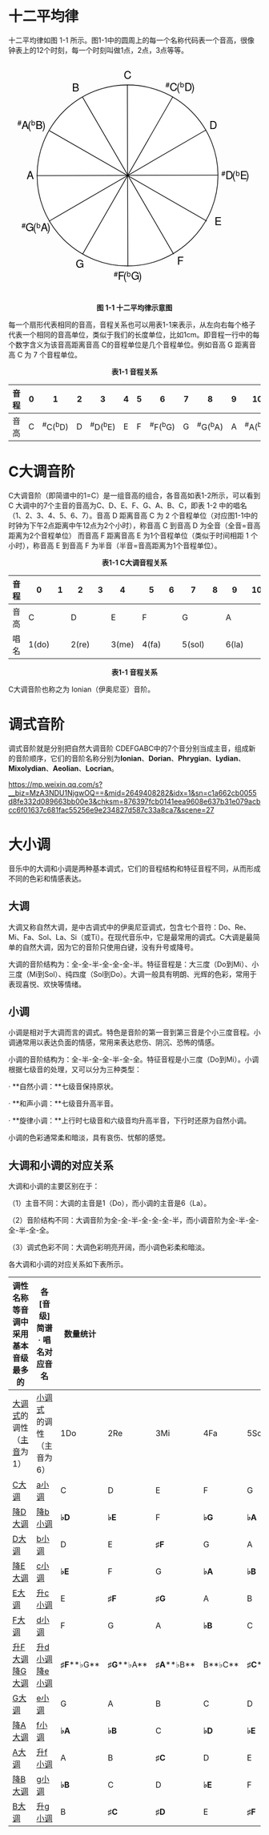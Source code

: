 # 十二平均律

十二平均律如图 1-1 所示。图1-1中的圆周上的每一个名称代码表一个音高，很像钟表上的12个时刻，每一个时刻叫做1点，2点，3点等等。

<div align="center">
<svg xmlns="http://www.w3.org/2000/svg" xmlns:xl="http://www.w3.org/1999/xlink" version="1.1" viewBox="0 0 360 360" width="30pc" height="30pc" xmlns:dc="http://purl.org/dc/elements/1.1/"><metadata> Produced by OmniGraffle 6.6 <dc:date>2024-07-18 08:51:54 +0000</dc:date></metadata><defs><font-face font-family="Helvetica Neue" font-size="16" panose-1="2 0 5 3 0 0 0 2 0 4" units-per-em="1000" underline-position="-100" underline-thickness="50" slope="0" x-height="517" cap-height="714" ascent="951.99585" descent="-212.99744" font-weight="500"><font-face-src><font-face-name name="HelveticaNeue"/></font-face-src></font-face><font-face font-family="Helvetica Neue" font-size="11" panose-1="2 0 5 3 0 0 0 2 0 4" units-per-em="1000" underline-position="-100" underline-thickness="50" slope="0" x-height="517" cap-height="714" ascent="951.99585" descent="-212.99744" font-weight="500"><font-face-src><font-face-name name="HelveticaNeue"/></font-face-src></font-face></defs><g stroke="none" stroke-opacity="1" stroke-dasharray="none" fill="none" fill-opacity="1"><title>Canvas 1</title><g><title>Layer 1</title><circle cx="169.5625" cy="170.0625" r="135.56272" fill="white"/><circle cx="169.5625" cy="170.0625" r="135.56272" stroke="black" stroke-linecap="round" stroke-linejoin="round" stroke-width="1"/><path d="M 169.30379 34.5 L 170.03476 305.53106 L 170.02027 305.625" stroke="black" stroke-linecap="round" stroke-linejoin="round" stroke-width="1"/><path d="M 305.125 169.5625 L 34.093941 170.29347 L 34 170.27898" stroke="black" stroke-linecap="round" stroke-linejoin="round" stroke-width="1"/><path d="M 237.2748 52.482812 L 102.39231 287.56808 L 102.332787 287.64219" stroke="black" stroke-linecap="round" stroke-linejoin="round" stroke-width="1"/><path d="M 287.02524 101.971006 L 52.670945 238.11957 L 52.582343 238.154" stroke="black" stroke-linecap="round" stroke-linejoin="round" stroke-width="1"/><path d="M 102.332787 53.19929 L 238.48136 287.55359 L 238.51577 287.64219" stroke="black" stroke-linecap="round" stroke-linejoin="round" stroke-width="1"/><path d="M 52.844592 103.21198 L 287.92986 238.09447 L 288.00397 238.154" stroke="black" stroke-linecap="round" stroke-linejoin="round" stroke-width="1"/><text transform="translate(163.5625 10.276001)" fill="black"><tspan font-family="Helvetica Neue" font-size="16" font-weight="500" x=".224" y="15" textLength="11.552">C</tspan></text><text transform="translate(292.02524 85.276)" fill="black"><tspan font-family="Helvetica Neue" font-size="16" font-weight="500" x=".368" y="15" textLength="11.264">D</tspan></text><text transform="translate(299.875 229.276)" fill="black"><tspan font-family="Helvetica Neue" font-size="16" font-weight="500" x=".112" y="15" textLength="9.776">E</tspan></text><text transform="translate(243.51577 288.901)" fill="black"><tspan font-family="Helvetica Neue" font-size="16" font-weight="500" x=".408" y="15" textLength="9.184">F</tspan></text><text transform="translate(91.5 293.41819)" fill="black"><tspan font-family="Helvetica Neue" font-size="16" font-weight="500" x=".428" y="15" textLength="12.144">G</tspan></text><text transform="translate(18 160.8385)" fill="black"><tspan font-family="Helvetica Neue" font-size="16" font-weight="500" x=".316" y="15" textLength="10.368">A</tspan></text><text transform="translate(86.332787 28.97529)" fill="black"><tspan font-family="Helvetica Neue" font-size="16" font-weight="500" x=".02" y="15" textLength="10.96">B</tspan></text><text transform="translate(226.51577 28.258813)" fill="black"><tspan font-family="Helvetica Neue" font-size="11" font-weight="500" fill="black" x="0" y="10" textLength="6.116">#</tspan><tspan font-family="Helvetica Neue" font-size="16" font-weight="500" fill="black" x="6.116" y="15" textLength="15.696">C(</tspan><tspan font-family="Helvetica Neue" font-size="11" font-weight="500" fill="black" x="21.812" y="10" textLength="6.523">b</tspan><tspan font-family="Helvetica Neue" font-size="16" font-weight="500" fill="black" x="28.335" y="15" textLength="15.408">D)</tspan></text><text transform="translate(310.125 160.8385)" fill="black"><tspan font-family="Helvetica Neue" font-size="11" font-weight="500" fill="black" x="0" y="10" textLength="6.116">#</tspan><tspan font-family="Helvetica Neue" font-size="16" font-weight="500" fill="black" x="6.116" y="15" textLength="15.408">D(</tspan><tspan font-family="Helvetica Neue" font-size="11" font-weight="500" fill="black" x="21.524" y="10" textLength="6.523">b</tspan><tspan font-family="Helvetica Neue" font-size="16" font-weight="500" fill="black" x="28.047" y="15" textLength="13.92">E)</tspan></text><text transform="translate(148.92428 311.401)" fill="black"><tspan font-family="Helvetica Neue" font-size="11" font-weight="500" fill="black" x="0" y="10" textLength="6.116">#</tspan><tspan font-family="Helvetica Neue" font-size="16" font-weight="500" fill="black" x="6.116" y="15" textLength="13.328">F(</tspan><tspan font-family="Helvetica Neue" font-size="11" font-weight="500" fill="black" x="19.444" y="10" textLength="6.523">b</tspan><tspan font-family="Helvetica Neue" font-size="16" font-weight="500" fill="black" x="25.967" y="15" textLength="16.288">G)</tspan></text><text transform="translate(10.625 238.651)" fill="black"><tspan font-family="Helvetica Neue" font-size="11" font-weight="500" fill="black" x="0" y="10" textLength="6.116">#</tspan><tspan font-family="Helvetica Neue" font-size="16" font-weight="500" fill="black" x="6.116" y="15" textLength="16.288">G(</tspan><tspan font-family="Helvetica Neue" font-size="11" font-weight="500" fill="black" x="22.404" y="10" textLength="6.523">b</tspan><tspan font-family="Helvetica Neue" font-size="16" font-weight="500" fill="black" x="28.927" y="15" textLength="14.512">A)</tspan></text><text transform="translate(4.5823435 85.276)" fill="black"><tspan font-family="Helvetica Neue" font-size="11" font-weight="500" fill="black" x="0" y="10" textLength="6.116">#</tspan><tspan font-family="Helvetica Neue" font-size="16" font-weight="500" fill="black" x="6.116" y="15" textLength="14.512">A(</tspan><tspan font-family="Helvetica Neue" font-size="11" font-weight="500" fill="black" x="20.628" y="10" textLength="6.523">b</tspan><tspan font-family="Helvetica Neue" font-size="16" font-weight="500" fill="black" x="27.151" y="15" textLength="15.104">B)</tspan></text></g></g></svg>
  </div>
<div align="center"><b>图 1-1 十二平均律示意图</b></div>

每一个扇形代表相同的音高，音程关系也可以用表1-1来表示，从左向右每个格子代表一个相同的音高单位，类似于我们的长度单位，比如1cm。即音程一行中的每个数字含义为该音高距离音高 C的音程单位是几个音程单位。例如音高 G 距离音高 C 为 7 个音程单位。

<div align="center"><b>表1-1 音程关系</b></div>

| 音程 | 0    | 1                            | 2    | 3                            | 4    | 5    | 6                            | 7    | 8                            | 9    | 10                           | 11   | 12   |
| ---- | ---- | ---------------------------- | ---- | ---------------------------- | ---- | ---- | ---------------------------- | ---- | ---------------------------- | ---- | ---------------------------- | ---- | ---- |
| 音高 | C    | <sup>#</sup>C(<sup>b</sup>D) | D    | <sup>#</sup>D(<sup>b</sup>E) | E    | F    | <sup>#</sup>F(<sup>b</sup>G) | G    | <sup>#</sup>G(<sup>b</sup>A) | A    | <sup>#</sup>A(<sup>b</sup>B) | B    | C    |



# C大调音阶

C大调音阶（即简谱中的1=C）是一组音高的组合，各音高如表1-2所示，可以看到 C 大调中的7个主音的音高为C、D、E、F、G、A、B、C，即表 1-2 中的唱名（1、2、3、4、5、6、7）。音高 D 距离音高 C 为 2 个音程单位（对应图1-1中的时钟为下午2点距离中午12点为2个小时），称音高 C 到音高 D 为全音（全音=音高距离为2个音程单位） 而音高 F 距离音高 E 为1个音程单位（类似于时间相距 1 个小时），称音高 E 到音高 F 为半音（半音=音高距离为1个音程单位）。

<div align="center"><b>表1-1 C大调音程关系</b></div>

| 音程 | 0     | 1    | 2     | 3    | 4     | 5     | 6    | 7      | 8    | 9     | 10   | 11    | 12   |
| ---- | ----- | ---- | ----- | ---- | ----- | ----- | ---- | ------ | ---- | ----- | ---- | ----- | ---- |
| 音高 | C     |      | D     |      | E     | F     |      | G      |      | A     |      | B     | C    |
| 唱名 | 1(do) |      | 2(re) |      | 3(me) | 4(fa) |      | 5(sol) |      | 6(la) |      | 7(si) |      |



<div align="center"><b>表1-1 音程关系</b></div>

C大调音阶也称之为 Ionian（伊奥尼亚）音阶。

# 调式音阶

调式音阶就是分别把自然大调音阶 CDEFGABC中的7个音分别当成主音，组成新的音阶顺序，它们的音阶名称分别为**Ionian**、**Dorian**、**Phrygian**、**Lydian**、**Mixolydian**、**Aeolian**、**Locrian**。

https://mp.weixin.qq.com/s?__biz=MzA3NDU1NjgwOQ==&mid=2649408282&idx=1&sn=c1a662cb0055d8fe332d089663bb00e3&chksm=876397fcb0141eea9608e637b31e079acbcc6f01637c681fac55256e9e234827d587c33a8ca7&scene=27

#  大小调

音乐中的大调和小调是两种基本调式，它们的音程结构和特征音程不同，从而形成不同的色彩和情感表达。

##  大调

大调又称自然大调，是中古调式中的伊奥尼亚调式，包含七个音符：Do、Re、Mi、Fa、Sol、La、Si（或Ti）。在现代音乐中，它是最常用的调式。C大调是最简单的自然大调，因为它的音阶只使用白键，没有升号或降号。

大调的音阶结构为：全-全-半-全-全-全-半。特征音程是：大三度（Do到Mi）、小三度（Mi到Sol）、纯四度（Sol到Do）。大调一般具有明朗、光辉的色彩，常用于表现喜悦、欢快等情绪。

##  小调

小调是相对于大调而言的调式。特色是音阶的第一音到第三音是个小三度音程。小调通常用以表达负面的情感，常用来表达悲伤、阴沉、恐怖的情感。

小调的音阶结构为：全-半-全-全-半-全-全。特征音程是小三度（Do到Mi）。小调根据七级音的处理，又可以分为三种类型：

· **自然小调：**七级音保持原状。

· **和声小调：**七级音升高半音。

· **旋律小调：**上行时七级音和六级音均升高半音，下行时还原为自然小调。

小调的色彩通常柔和暗淡，具有哀伤、忧郁的感觉。

## 大调和小调的对应关系

大调和小调的主要区别在于：

（1）主音不同：大调的主音是1（Do），而小调的主音是6（La）。

（2）音阶结构不同：大调音阶为全-全-半-全-全-全-半，而小调音阶为全-半-全-全-半-全-全。

（3）调式色彩不同：大调色彩明亮开阔，而小调色彩柔和暗淡。

各大调和小调的对应关系如下表所示。

| 调性名称 <br>等音调中采用基本音级最多的 | 各[音级]简谱· 唱名对应音名 | 数量统计     |              |              |         |              |              |         |                                                              |                                                              |
| ------------------------------------------------------------ | ------------------------------------------------------------ | ------------ | ------------ | ------------ | ------- | ------------ | ------------ | ------- | ------------------------------------------------------------ | ------------------------------------------------------------ |
| [大调式](https://baike.baidu.com/item/大调式/10837833?fromModule=lemma_inlink)的调性（[主音](https://baike.baidu.com/item/主音/19363196?fromModule=lemma_inlink)为1） | [小调式](https://baike.baidu.com/item/小调式/10837848?fromModule=lemma_inlink)的调性（主音为6） | 1Do  | 2Re          | 3Mi          | 4Fa     | 5Sol         | 6La  | 7Ti     | [基本音级](https://baike.baidu.com/item/基本音级/9431463?fromModule=lemma_inlink) | **[变化音级](https://baike.baidu.com/item/变化音级/9431512?fromModule=lemma_inlink)** |
| [C大调](https://baike.baidu.com/item/C大调/7535142?fromModule=lemma_inlink) | [a小调](https://baike.baidu.com/item/a小调/5867715?fromModule=lemma_inlink) | C            | D            | E            | F       | G            | A            | B       | 7                                                            | **0**                                                        |
| [降D大调](https://baike.baidu.com/item/降D大调/24208719?fromModule=lemma_inlink) | [降b小调](https://baike.baidu.com/item/降b小调/24219330?fromModule=lemma_inlink) | **♭D**       | **♭E**       | F            | **♭G**  | **♭A**       | **♭B**       | C       | 2                                                            | **5**                                                        |
| [D大调](https://baike.baidu.com/item/D大调/10589539?fromModule=lemma_inlink) | [b小调](https://baike.baidu.com/item/b小调/723108?fromModule=lemma_inlink) | D            | E            | **♯F**       | G       | A            | B            | **♯C**  | 5                                                            | **2**                                                        |
| [降E大调](https://baike.baidu.com/item/降E大调/24213393?fromModule=lemma_inlink) | [c小调](https://baike.baidu.com/item/c小调/652811?fromModule=lemma_inlink) | **♭E**       | F            | G            | **♭A**  | **♭B**       | C            | D       | 4                                                            | **3**                                                        |
| [E大调](https://baike.baidu.com/item/E大调/8400142?fromModule=lemma_inlink) | [升c小调](https://baike.baidu.com/item/升c小调/15421362?fromModule=lemma_inlink) | E            | **♯F**       | **♯G**       | A       | B            | **♯C**       | **♯D**  | 3                                                            | **4**                                                        |
| [F大调](https://baike.baidu.com/item/F大调/654392?fromModule=lemma_inlink) | [d小调](https://baike.baidu.com/item/d小调/2689181?fromModule=lemma_inlink) | F            | G            | A            | **♭B**  | C            | D            | E       | 6                                                            | **1**                                                        |
| [升F大调](https://baike.baidu.com/item/升F大调/24210126?fromModule=lemma_inlink)[降G大调](https://baike.baidu.com/item/降G大调/24219336?fromModule=lemma_inlink) | [升d小调](https://baike.baidu.com/item/升d小调/24220370?fromModule=lemma_inlink)[降e小调](https://baike.baidu.com/item/降e小调/24219345?fromModule=lemma_inlink) | **♯F****♭G** | **♯G****♭A** | **♯A****♭B** | B**♭C** | **♯C****♭D** | **♯D****♭E** | **♯E**F | 1                                                            | **6**                                                        |
| [G大调](https://baike.baidu.com/item/G大调/8120824?fromModule=lemma_inlink) | [e小调](https://baike.baidu.com/item/e小调/723239?fromModule=lemma_inlink) | G            | A            | B            | C       | D            | E            | **♯F**  | 6                                                            | **1**                                                        |
| [降A大调](https://baike.baidu.com/item/降A大调/24201051?fromModule=lemma_inlink) | [f小调](https://baike.baidu.com/item/f小调/723337?fromModule=lemma_inlink) | **♭A**       | **♭B**       | C            | **♭D**  | **♭E**       | F            | G       | 3                                                            | **4**                                                        |
| [A大调](https://baike.baidu.com/item/A大调/1255716?fromModule=lemma_inlink) | [升f小调](https://baike.baidu.com/item/升f小调/24217599?fromModule=lemma_inlink) | A            | B            | **♯C**       | D       | E            | **♯F**       | **♯G**  | 4                                                            | **3**                                                        |
| [降B大调](https://baike.baidu.com/item/降B大调/23815937?fromModule=lemma_inlink) | [g小调](https://baike.baidu.com/item/g小调/723501?fromModule=lemma_inlink) | **♭B**       | C            | D            | **♭E**  | F            | G            | A       | 5                                                            | **2**                                                        |
| [B大调](https://baike.baidu.com/item/B大调/656971?fromModule=lemma_inlink) | [升g小调](https://baike.baidu.com/item/升g小调/24217583?fromModule=lemma_inlink) | B            | **♯C**       | **♯D**       | E       | **♯F**       | **♯G**       | **♯A**  | 2                                                            | **5**                                                        |
